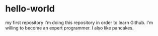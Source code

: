 # hello-world
my first repository
I'm doing this repository in order to learn Github.
I'm willing to become an expert programmer.
I also like pancakes.
